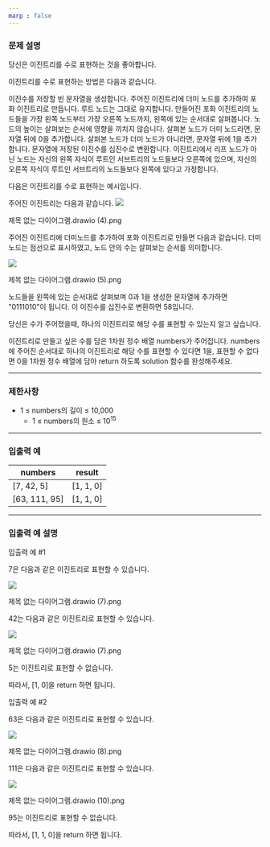 ```yaml
---
marp : false
---
```


### 문제 설명

당신은 이진트리를 수로 표현하는 것을 좋아합니다.

이진트리를 수로 표현하는 방법은 다음과 같습니다.

이진수를 저장할 빈 문자열을 생성합니다.
주어진 이진트리에 더미 노드를 추가하여 포화 이진트리로 만듭니다. 루트 노드는 그대로 유지합니다.
만들어진 포화 이진트리의 노드들을 가장 왼쪽 노드부터 가장 오른쪽 노드까지, 왼쪽에 있는 순서대로 살펴봅니다. 노드의 높이는 살펴보는 순서에 영향을 끼치지 않습니다.
살펴본 노드가 더미 노드라면, 문자열 뒤에 0을 추가합니다. 살펴본 노드가 더미 노드가 아니라면, 문자열 뒤에 1을 추가합니다.
문자열에 저장된 이진수를 십진수로 변환합니다.
이진트리에서 리프 노드가 아닌 노드는 자신의 왼쪽 자식이 루트인 서브트리의 노드들보다 오른쪽에 있으며, 자신의 오른쪽 자식이 루트인 서브트리의 노드들보다 왼쪽에 있다고 가정합니다.

다음은 이진트리를 수로 표현하는 예시입니다.

주어진 이진트리는 다음과 같습니다.
![](https://grepp-programmers.s3.ap-northeast-2.amazonaws.com/files/production/c3331b5f-2151-4ebd-a20e-8df122709d3e/%E1%84%8C%E1%85%A6%E1%84%86%E1%85%A9%E1%86%A8%20%E1%84%8B%E1%85%A5%E1%86%B9%E1%84%82%E1%85%B3%E1%86%AB%20%E1%84%83%E1%85%A1%E1%84%8B%E1%85%B5%E1%84%8B%E1%85%A5%E1%84%80%E1%85%B3%E1%84%85%E1%85%A2%E1%86%B7.drawio%20%284%29.png)

제목 없는 다이어그램.drawio \(4\).png

주어진 이진트리에 더미노드를 추가하여 포화 이진트리로 만들면 다음과 같습니다. 더미 노드는 점선으로 표시하였고, 노드 안의 수는 살펴보는 순서를 의미합니다.

![](https://grepp-programmers.s3.ap-northeast-2.amazonaws.com/files/production/0eb238be-9bfe-479a-bed8-84e1abe63097/%E1%84%8C%E1%85%A6%E1%84%86%E1%85%A9%E1%86%A8%20%E1%84%8B%E1%85%A5%E1%86%B9%E1%84%82%E1%85%B3%E1%86%AB%20%E1%84%83%E1%85%A1%E1%84%8B%E1%85%B5%E1%84%8B%E1%85%A5%E1%84%80%E1%85%B3%E1%84%85%E1%85%A2%E1%86%B7.drawio%20%285%29.png)

제목 없는 다이어그램.drawio \(5\).png

노드들을 왼쪽에 있는 순서대로 살펴보며 0과 1을 생성한 문자열에 추가하면 "0111010"이 됩니다. 이 이진수를 십진수로 변환하면 58입니다.

당신은 수가 주어졌을때, 하나의 이진트리로 해당 수를 표현할 수 있는지 알고 싶습니다.

이진트리로 만들고 싶은 수를 담은 1차원 정수 배열 numbers가 주어집니다. numbers에 주어진 순서대로 하나의 이진트리로 해당 수를 표현할 수 있다면 1을, 표현할 수 없다면 0을 1차원 정수 배열에 담아 return 하도록 solution 함수를 완성해주세요.

---

### 제한사항

- 1 ≤ numbers의 길이 ≤ 10,000
    - 1 ≤ numbers의 원소 ≤ 10<sup>15</sup>

---

### 입출력 예
|numbers|	result|
|-|-|
|[7, 42, 5]|	[1, 1, 0]|
|[63, 111, 95]|	[1, 1, 0]|

---

### 입출력 예 설명

입출력 예 #1

7은 다음과 같은 이진트리로 표현할 수 있습니다.

![](https://grepp-programmers.s3.ap-northeast-2.amazonaws.com/files/production/f7e1fdb9-3344-420d-9238-e033a24e83ba/%E1%84%8C%E1%85%A6%E1%84%86%E1%85%A9%E1%86%A8%20%E1%84%8B%E1%85%A5%E1%86%B9%E1%84%82%E1%85%B3%E1%86%AB%20%E1%84%83%E1%85%A1%E1%84%8B%E1%85%B5%E1%84%8B%E1%85%A5%E1%84%80%E1%85%B3%E1%84%85%E1%85%A2%E1%86%B7.drawio%20%287%29.png)

제목 없는 다이어그램.drawio \(7\).png

42는 다음과 같은 이진트리로 표현할 수 있습니다.

![](https://grepp-programmers.s3.ap-northeast-2.amazonaws.com/files/production/f7e1fdb9-3344-420d-9238-e033a24e83ba/%E1%84%8C%E1%85%A6%E1%84%86%E1%85%A9%E1%86%A8%20%E1%84%8B%E1%85%A5%E1%86%B9%E1%84%82%E1%85%B3%E1%86%AB%20%E1%84%83%E1%85%A1%E1%84%8B%E1%85%B5%E1%84%8B%E1%85%A5%E1%84%80%E1%85%B3%E1%84%85%E1%85%A2%E1%86%B7.drawio%20%287%29.png)

제목 없는 다이어그램.drawio \(7\).png

5는 이진트리로 표현할 수 없습니다.

따라서, [1, 0]을 return 하면 됩니다.

입출력 예 #2

63은 다음과 같은 이진트리로 표현할 수 있습니다.

![](https://grepp-programmers.s3.ap-northeast-2.amazonaws.com/files/production/ae334397-6cf6-4cb7-a76e-f760c080def3/%E1%84%8C%E1%85%A6%E1%84%86%E1%85%A9%E1%86%A8%20%E1%84%8B%E1%85%A5%E1%86%B9%E1%84%82%E1%85%B3%E1%86%AB%20%E1%84%83%E1%85%A1%E1%84%8B%E1%85%B5%E1%84%8B%E1%85%A5%E1%84%80%E1%85%B3%E1%84%85%E1%85%A2%E1%86%B7.drawio%20%288%29.png)

제목 없는 다이어그램.drawio \(8\).png

111은 다음과 같은 이진트리로 표현할 수 있습니다.

![](https://grepp-programmers.s3.ap-northeast-2.amazonaws.com/files/production/b6873b5d-421c-433e-a739-97f9ab1b62b8/%E1%84%8C%E1%85%A6%E1%84%86%E1%85%A9%E1%86%A8%20%E1%84%8B%E1%85%A5%E1%86%B9%E1%84%82%E1%85%B3%E1%86%AB%20%E1%84%83%E1%85%A1%E1%84%8B%E1%85%B5%E1%84%8B%E1%85%A5%E1%84%80%E1%85%B3%E1%84%85%E1%85%A2%E1%86%B7.drawio%20%2810%29.png)

제목 없는 다이어그램.drawio \(10\).png

95는 이진트리로 표현할 수 없습니다.

따라서, [1, 1, 0]을 return 하면 됩니다.
